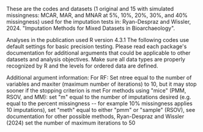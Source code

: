 These are the codes and datasets (1 original and 15 with simulated missingness: MCAR, MAR, and MNAR at 5%, 10%, 20%, 30%, and 40% missingness) used for the imputation tests in: Ryan-Despraz and Wissler, 2024. "Imputation Methods for Mixed Datasets in Bioarchaeology". 

Analyses in the publication used R version 4.3.1
The following codes use default settings for basic precision testing. Please read each package's documentation for additional arguments that could be applicable to other datasets and analysis objectives. 
Make sure all data types are properly recognized by R and the levels for ordered data are defined.

Additional argument information:
For RF: Set ntree equal to the number of variables and maxiter (maximum number of iterations) to 10, but it may stop sooner if the stopping criterion is met
For methods using "mice" (PMM, RSOV, and MM): set "m" equal to the number of imputations desired (e.g. equal to the percent missingness -- for example 10% missingness applies 10 imputations), set "meth" equal to either "pmm" or "sample" (RSOV), see documentation for other possible methods, Ryan-Despraz and Wissler (2024) set the number of maximum iterations to 50

